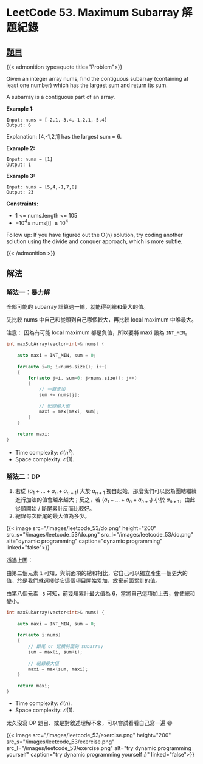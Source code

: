 # LeetCode 53. Maximum Subarray 解題紀錄



## [題目](https://leetcode.com/problems/maximum-subarray/)


{{< admonition type=quote title="Problem">}}

Given an integer array nums, find the contiguous subarray (containing at least one number) which has the largest sum and return its sum.

A subarray is a contiguous part of an array.


**Example 1:**
```
Input: nums = [-2,1,-3,4,-1,2,1,-5,4]
Output: 6
```
Explanation: [4,-1,2,1] has the largest sum = 6.

**Example 2:**
```
Input: nums = [1]
Output: 1
```
**Example 3:**
```
Input: nums = [5,4,-1,7,8]
Output: 23
```

**Constraints:**

- 1 <= nums.length <= 105
- $-10^4 \leq$ nums[i] $\leq 10^4$
 

Follow up: If you have figured out the O(n) solution, try coding another solution using the divide and conquer approach, which is more subtle.

{{< /admonition >}}


## 解法


### 解法一：暴力解

全部可能的 subarray 計算過一輪，就能得到總和最大的值。

先比較 nums 中自己和從頭到自己哪個較大，再比較 local maximum 中誰最大。

注意：
因為有可能 local maximum 都是負值，所以要將 maxi 設為 `INT_MIN`。

```cpp
int maxSubArray(vector<int>& nums) {
    
    auto maxi = INT_MIN, sum = 0;
    
    for(auto i=0; i<nums.size(); i++)
    {
        for(auto j=i, sum=0; j<nums.size(); j++)
        {
            // 一直累加
            sum += nums[j];

            // 紀錄最大值
            maxi = max(maxi, sum);
        }
    }
    
    return maxi;
}
```
- Time complexity:  $\mathcal{O}(n^2)$.
- Space complexity:  $\mathcal{O}(1)$.


### 解法二：DP


1. 若從 $(a_1+ ... + a_n+a_{n+1})$ 大於 $a_{n+1}$ 獨自起始，那麼我們可以認為團結繼續進行加法的值會越來越大；反之，若 $(a_1+ ... + a_n+a_{n+1})$ 小於 $a_{n+1}$，由此從頭開始 / 斷尾累計反而比較好。
2. 紀錄每次斷尾的最大值為多少。

{{< image src="/images/leetcode_53/do.png"  height="200" 
          src_s="/images/leetcode_53/do.png" 
          src_l="/images/leetcode_53/do.png" 
alt="dynamic programming" caption="dynamic programming" linked="false">}}


透過上圖：

由第二個元素 `1` 可知，與前面項的總和相比，它自己可以獨立產生一個更大的值，於是我們就選擇從它這個項目開始累加，放棄前面累計的值。

由第八個元素 `-5` 可知，前幾項累計最大值為 6，當將自己這項加上去，會使總和變小。


```cpp
int maxSubArray(vector<int>& nums) {
    
    auto maxi = INT_MIN, sum = 0;
    
    for(auto i:nums)
    {
        // 斷尾 or 延續前面的 subarray
        sum = max(i, sum+i);
        
        // 紀錄最大值
        maxi = max(sum, maxi);
    }
            
    return maxi;
}
```

- Time complexity:  $\mathcal{O}(n)$.
- Space complexity:  $\mathcal{O}(1)$.


太久沒寫 DP 題目、或是對敘述理解不來，可以嘗試看看自己寫一遍 :smile:

{{< image src="/images/leetcode_53/exercise.png"  height="200" 
          src_s="/images/leetcode_53/exercise.png" 
          src_l="/images/leetcode_53/exercise.png" 
alt="try dynamic programming yourself" caption="try dynamic programming yourself :)" linked="false">}}


